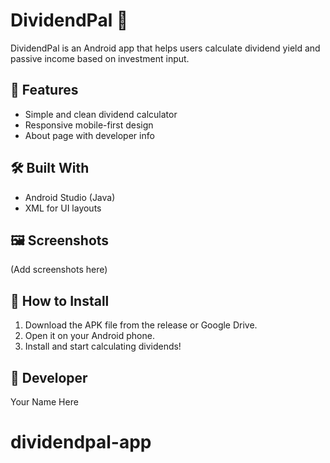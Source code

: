 # DividendPal 📱

DividendPal is an Android app that helps users calculate dividend yield and passive income based on investment input.

## 📲 Features
- Simple and clean dividend calculator
- Responsive mobile-first design
- About page with developer info

## 🛠 Built With
- Android Studio (Java)
- XML for UI layouts

## 🖼 Screenshots
(Add screenshots here)

## 🚀 How to Install
1. Download the APK file from the release or Google Drive.
2. Open it on your Android phone.
3. Install and start calculating dividends!

## 👤 Developer
Your Name Here
# dividendpal-app
